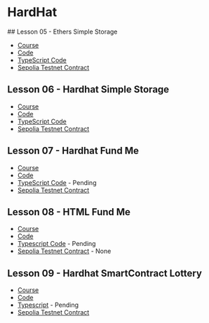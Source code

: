 # HardHat

## Lesson 05 - Ethers Simple Storage

- [Course](https://github.com/rodrisan/full-blockchain-solidity-course-js?tab=readme-ov-file#lesson-5-ethersjs-simple-storage)
- [Code](./05-ethers-simple-storage/)
- [TypeScript Code](https://github.com/rodrisan/solidity-course-fcc/tree/typescript/hardhat/05-ethers-simple-storage)
- [Sepolia Testnet Contract](https://sepolia.etherscan.io/address/0x3bDce44499A5A6478a5aEca9028f9709603B4736)

## Lesson 06 - Hardhat Simple Storage

- [Course](https://github.com/rodrisan/full-blockchain-solidity-course-js?tab=readme-ov-file#lesson-6-hardhat-simple-storage)
- [Code](./06-hardhat-simple-storage/)
- [TypeScript Code](https://github.com/rodrisan/solidity-course-fcc/tree/typescript/hardhat/06-hardhat-simple-storage)
- [Sepolia Testnet Contract](https://sepolia.etherscan.io/address/0xA42cD3C7c2B79B64AA3d103EAA235178712Ad408)

## Lesson 07 - Hardhat Fund Me

- [Course](https://github.com/rodrisan/full-blockchain-solidity-course-js?tab=readme-ov-file#lesson-7-hardhat-fund-me)
- [Code](./07-hardhat-fund-me/)
- [TypeScript Code]() - Pending
- [Sepolia Testnet Contract](https://sepolia.etherscan.io/address/0xb8705fef8a1387bcba188046d1b963fa0663b567)

## Lesson 08 - HTML Fund Me

- [Course](https://github.com/rodrisan/full-blockchain-solidity-course-js?tab=readme-ov-file#lesson-8-html--javascript-fund-me-full-stack--front-end)
- [Code](./08-html-fund-me/)
- [Typescript Code]() - Pending
- [Sepolia Testnet Contract]() - None

## Lesson 09 - Hardhat SmartContract Lottery

- [Course](https://github.com/rodrisan/full-blockchain-solidity-course-js?tab=readme-ov-file#lesson-9-hardhat-smart-contract-lottery)
- [Code](./09-hardhat-smartcontract-lottery/)
- [Typescript]() - Pending
- [Sepolia Testnet Contract](https://sepolia.etherscan.io/address/0x2b3df5e4e281a3f48875f268ed1a4d69f0c8f4e4)
